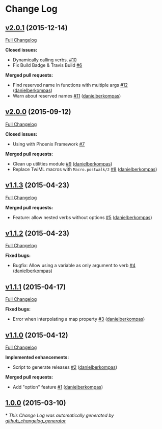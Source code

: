 # Change Log

## [v2.0.1](https://github.com/danielberkompas/ex_twiml/tree/v2.0.1) (2015-12-14)
[Full Changelog](https://github.com/danielberkompas/ex_twiml/compare/v2.0.0...v2.0.1)

**Closed issues:**

- Dynamically calling verbs. [\#10](https://github.com/danielberkompas/ex_twiml/issues/10)
- Fix Build Badge & Travis Build [\#6](https://github.com/danielberkompas/ex_twiml/issues/6)

**Merged pull requests:**

- Find reserved name in functions with multiple args [\#12](https://github.com/danielberkompas/ex_twiml/pull/12) ([danielberkompas](https://github.com/danielberkompas))
- Warn about reserved names [\#11](https://github.com/danielberkompas/ex_twiml/pull/11) ([danielberkompas](https://github.com/danielberkompas))

## [v2.0.0](https://github.com/danielberkompas/ex_twiml/tree/v2.0.0) (2015-09-12)
[Full Changelog](https://github.com/danielberkompas/ex_twiml/compare/v1.1.3...v2.0.0)

**Closed issues:**

- Using with Phoenix Framework [\#7](https://github.com/danielberkompas/ex_twiml/issues/7)

**Merged pull requests:**

- Clean up utilities module [\#9](https://github.com/danielberkompas/ex_twiml/pull/9) ([danielberkompas](https://github.com/danielberkompas))
- Replace TwiML macros with `Macro.postwalk/2` [\#8](https://github.com/danielberkompas/ex_twiml/pull/8) ([danielberkompas](https://github.com/danielberkompas))

## [v1.1.3](https://github.com/danielberkompas/ex_twiml/tree/v1.1.3) (2015-04-23)
[Full Changelog](https://github.com/danielberkompas/ex_twiml/compare/v1.1.2...v1.1.3)

**Merged pull requests:**

- Feature: allow nested verbs without options [\#5](https://github.com/danielberkompas/ex_twiml/pull/5) ([danielberkompas](https://github.com/danielberkompas))

## [v1.1.2](https://github.com/danielberkompas/ex_twiml/tree/v1.1.2) (2015-04-23)
[Full Changelog](https://github.com/danielberkompas/ex_twiml/compare/v1.1.1...v1.1.2)

**Fixed bugs:**

- Bugfix: Allow using a variable as only argument to verb [\#4](https://github.com/danielberkompas/ex_twiml/pull/4) ([danielberkompas](https://github.com/danielberkompas))

## [v1.1.1](https://github.com/danielberkompas/ex_twiml/tree/v1.1.1) (2015-04-17)
[Full Changelog](https://github.com/danielberkompas/ex_twiml/compare/v1.1.0...v1.1.1)

**Fixed bugs:**

- Error when interpolating a map property [\#3](https://github.com/danielberkompas/ex_twiml/pull/3) ([danielberkompas](https://github.com/danielberkompas))

## [v1.1.0](https://github.com/danielberkompas/ex_twiml/tree/v1.1.0) (2015-04-12)
[Full Changelog](https://github.com/danielberkompas/ex_twiml/compare/1.0.0...v1.1.0)

**Implemented enhancements:**

- Script to generate releases [\#2](https://github.com/danielberkompas/ex_twiml/pull/2) ([danielberkompas](https://github.com/danielberkompas))

**Merged pull requests:**

- Add "option" feature [\#1](https://github.com/danielberkompas/ex_twiml/pull/1) ([danielberkompas](https://github.com/danielberkompas))

## [1.0.0](https://github.com/danielberkompas/ex_twiml/tree/1.0.0) (2015-03-10)


\* *This Change Log was automatically generated by [github_changelog_generator](https://github.com/skywinder/Github-Changelog-Generator)*